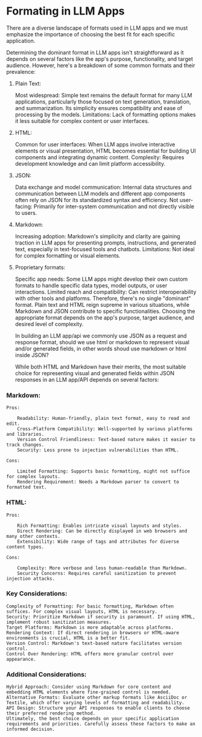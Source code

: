 # Formating in LLM Apps

There are a diverse landscape of formats used in LLM apps and we must emphasize the importance of choosing the best fit for each specific application.

Determining the dominant format in LLM apps isn't straightforward as it depends on several factors like the app's purpose, functionality, and target audience. However, here's a breakdown of some common formats and their prevalence:

1. Plain Text:

   Most widespread: Simple text remains the default format for many LLM applications, particularly those focused on text generation, translation, and summarization. Its simplicity ensures compatibility and ease of processing by the models.
   Limitations: Lack of formatting options makes it less suitable for complex content or user interfaces.

2. HTML:

   Common for user interfaces: When LLM apps involve interactive elements or visual presentation, HTML becomes essential for building UI components and integrating dynamic content.
   Complexity: Requires development knowledge and can limit platform accessibility.

3. JSON:

   Data exchange and model communication: Internal data structures and communication between LLM models and different app components often rely on JSON for its standardized syntax and efficiency.
   Not user-facing: Primarily for inter-system communication and not directly visible to users.

4. Markdown:

   Increasing adoption: Markdown's simplicity and clarity are gaining traction in LLM apps for presenting prompts, instructions, and generated text, especially in text-focused tools and chatbots.
   Limitations: Not ideal for complex formatting or visual elements.

5. Proprietary formats:

   Specific app needs: Some LLM apps might develop their own custom formats to handle specific data types, model outputs, or user interactions.
   Limited reach and compatibility: Can restrict interoperability with other tools and platforms.
   Therefore, there's no single "dominant" format. Plain text and HTML reign supreme in various situations, while Markdown and JSON contribute to specific functionalities. Choosing the appropriate format depends on the app's purpose, target audience, and desired level of complexity.

   In building an LLM app/api we commonly use JSON as a request and response format, should we use html or markdown to represent visual and/or generated fields, in other words shoud use markdown or html inside JSON?

   While both HTML and Markdown have their merits, the most suitable choice for representing visual and generated fields within JSON responses in an LLM app/API depends on several factors:

### Markdown:

    Pros:

        Readability: Human-friendly, plain text format, easy to read and edit.
        Cross-Platform Compatibility: Well-supported by various platforms and libraries.
        Version Control Friendliness: Text-based nature makes it easier to track changes.
        Security: Less prone to injection vulnerabilities than HTML.

    Cons:

        Limited Formatting: Supports basic formatting, might not suffice for complex layouts.
        Rendering Requirement: Needs a Markdown parser to convert to formatted text.

### HTML:

    Pros:

        Rich Formatting: Enables intricate visual layouts and styles.
        Direct Rendering: Can be directly displayed in web browsers and many other contexts.
        Extensibility: Wide range of tags and attributes for diverse content types.

    Cons:

        Complexity: More verbose and less human-readable than Markdown.
        Security Concerns: Requires careful sanitization to prevent injection attacks.

### Key Considerations:

    Complexity of Formatting: For basic formatting, Markdown often suffices. For complex visual layouts, HTML is necessary.
    Security: Prioritize Markdown if security is paramount. If using HTML, implement robust sanitization measures.
    Target Platforms: Markdown is more adaptable across platforms.
    Rendering Context: If direct rendering in browsers or HTML-aware environments is crucial, HTML is a better fit.
    Version Control: Markdown's text-based nature facilitates version control.
    Control Over Rendering: HTML offers more granular control over appearance.

### Additional Considerations:

    Hybrid Approach: Consider using Markdown for core content and embedding HTML elements where fine-grained control is needed.
    Alternative Formats: Evaluate other markup formats like AsciiDoc or Textile, which offer varying levels of formatting and readability.
    API Design: Structure your API responses to enable clients to choose their preferred rendering method.
    Ultimately, the best choice depends on your specific application requirements and priorities. Carefully assess these factors to make an informed decision.
